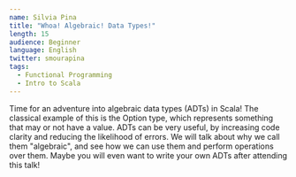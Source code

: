 ```yaml
---
name: Silvia Pina
title: "Whoa! Algebraic! Data Types!"
length: 15
audience: Beginner
language: English
twitter: smourapina
tags:
  - Functional Programming
  - Intro to Scala
---
```

Time for an adventure into algebraic data types (ADTs) in Scala! The classical example of this is the Option type, which represents something that may or not have a value. ADTs can be very useful, by increasing code clarity and reducing the likelihood of errors. We will talk about why we call them "algebraic", and see how we can use them and perform operations over them. Maybe you will even want to write your own ADTs after attending this talk! 